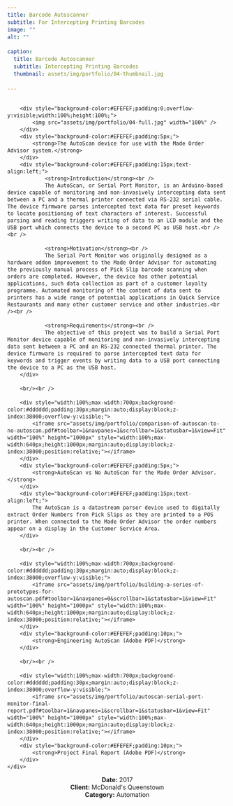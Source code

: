 ```yaml
---
title: Barcode Autoscanner
subtitle: For Intercepting Printing Barcodes
image: ""
alt: ""

caption:
  title: Barcode Autoscanner
  subtitle: Intercepting Printing Barcodes
  thumbnail: assets/img/portfolio/04-thumbnail.jpg

---
```

<div style="width:100%;margin:0;padding:auto;display:block;float:left;position:relative;z-index:38000;overflow-y:visible;">
	<div style="width:100%;overflow-y:visible;float:left;display:block;">
		
		<div style="background-color:#EFEFEF;padding:0;overflow-y:visible;width:100%;height:100%;">
			<img src="assets/img/portfolio/04-full.jpg" width="100%" />
		</div>
		<div style="background-color:#EFEFEF;padding:5px;">
			<strong>The AutoScan device for use with the Made Order Advisor system.</strong>
		</div>
		<div style="background-color:#EFEFEF;padding:15px;text-align:left;">
				<strong>Introduction</strong><br />
				The AutoScan, or Serial Port Monitor, is an Arduino-based device capable of monitoring and non-invasively intercepting data sent between a PC and a thermal printer connected via RS-232 serial cable. The device firmware parses intercepted text data for preset keywords to locate positioning of text characters of interest. Successful parsing and reading triggers writing of data to an LCD module and the USB port which connects the device to a second PC as USB host.<br /><br />

				<strong>Motivation</strong><br />
				The Serial Port Monitor was originally designed as a hardware addon improvement to the Made Order Advisor for automating the previously manual process of Pick Slip barcode scanning when orders are completed. However, the device has other potential applications, such data collection as part of a customer loyalty programme. Automated monitoring of the content of data sent to printers has a wide range of potential applications in Quick Service Restaurants and many other customer service and other industries.<br /><br />

				<strong>Requirements</strong><br />
				The objective of this project was to build a Serial Port Monitor device capable of monitoring and non-invasively intercepting data sent between a PC and an RS-232 connected thermal printer. The device firmware is required to parse intercepted text data for keywords and trigger events by writing data to a USB port connecting the device to a PC as the USB host.
		</div>

		<br/><br />

		<div style="width:100%;max-width:700px;background-color:#dddddd;padding:30px;margin:auto;display:block;z-index:38000;overflow-y:visible;">
			<iframe src="assets/img/portfolio/comparison-of-autoscan-to-no-autoscan.pdf#toolbar=1&navpanes=1&scrollbar=1&statusbar=1&view=Fit" width="100%" height="1000px" style="width:100%;max-width:640px;height:1000px;margin:auto;display:block;z-index:38000;position:relative;"></iframe>
		</div>
		<div style="background-color:#EFEFEF;padding:5px;">
			<strong>AutoScan vs No AutoScan for the Made Order Advisor.</strong>
		</div>
		<div style="background-color:#EFEFEF;padding:15px;text-align:left;">
			The AutoScan is a datastream parser device used to digitally extract Order Numbers from Pick Slips as they are printed to a POS printer. When connected to the Made Order Advisor the order numbers appear on a display in the Customer Service Area.
		</div>

		<br/><br />

		<div style="width:100%;max-width:700px;background-color:#dddddd;padding:30px;margin:auto;display:block;z-index:38000;overflow-y:visible;">
			<iframe src="assets/img/portfolio/building-a-series-of-prototypes-for-autoscan.pdf#toolbar=1&navpanes=0&scrollbar=1&statusbar=1&view=Fit" width="100%" height="1000px" style="width:100%;max-width:640px;height:1000px;margin:auto;display:block;z-index:38000;position:relative;"></iframe>
		</div>
		<div style="background-color:#EFEFEF;padding:10px;">
			<strong>Engineering AutoScan (Adobe PDF)</strong>
		</div>

		<br/><br />

		<div style="width:100%;max-width:700px;background-color:#dddddd;padding:30px;margin:auto;display:block;z-index:38000;overflow-y:visible;">
			<iframe src="assets/img/portfolio/autoscan-serial-port-monitor-final-report.pdf#toolbar=1&navpanes=1&scrollbar=1&statusbar=1&view=Fit" width="100%" height="1000px" style="width:100%;max-width:640px;height:1000px;margin:auto;display:block;z-index:38000;position:relative;"></iframe>
		</div>
		<div style="background-color:#EFEFEF;padding:10px;">
			<strong>Project Final Report (Adobe PDF)</strong>
		</div>
	</div>
<!--
<p style="position:relative;padding-left:auto;padding-right:1vw;padding-top:auto;margin:auto;height:5vh;width:100%;display:block;float:left;z-index:38000;">
<button class="btn btn-primary" style="position:relative;padding:auto;margin:auto;height:5vh;width:9vw;display:block;z-index:38000;" data-dismiss="modal" type="button"><i class="fas fa-times"></i>Close Project</button>
</p>
-->
</div>


<!--{:.list-inline}-->
<div style="width:100%;text-align:center;">
<strong>Date:</strong> 2017<br />
<strong>Client:</strong> McDonald's Queenstown<br />
<strong>Category:</strong> Automation<br />
</div>


<!--<iframe src="assets/img/portfolio/autoscan.pdf" frameborder="0" width="100vw" height="100vh" allowfullscreen="true" mozallowfullscreen="true" webkitallowfullscreen="true" style="position:fixed;z-index:1900;display:inline;left:0px;top:0px;right:0px;bottom:0px;width:100vw;height:100vh;margin-top:0px;margin-left:0px;margin-right:0px;margin-bottom:0px;padding:0px;">
</iframe>
-->
<!--
Introduction
The Serial Port Monitor, also known as AutoScan, is an Arduino-based device capable of monitoring and non-invasively intercepting data sent between a PC and a thermal printer connected via RS-232 serial cable. The device firmware parses intercepted text data for preset keywords to locate positioning of text characters of interest. Successful parsing and reading triggers writing of data to an LCD module and the USB port which connects the device to a second PC as USB host.
Motivation
The Serial Port Monitor was originally designed as a hardware addon improvement to the Made Order Advisor for automating the previously manual process of Pick Slip barcode scanning when orders are completed. However, the device has other potential applications, such data collection as part of a customer loyalty programme.
Automated monitoring of the content of data sent to printers has a wide range of potential applications in Quick Service Restaurants and many other customer service and other industries.
Requirements
The objective of this project was to build a Serial Port Monitor device capable of monitoring and non-invasively intercepting data sent between a PC and an RS-232 connected thermal printer. The device firmware is required to parse intercepted text data for keywords and trigger events by writing data to a USB port connecting the device to a PC as the USB host.
-->